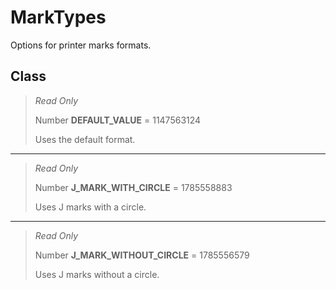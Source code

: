 # MarkTypes
Options for printer marks formats.

## Class
> *Read Only* 
> 
> Number **DEFAULT_VALUE** = 1147563124
> 
> Uses the default format.
*** 
> *Read Only* 
> 
> Number **J_MARK_WITH_CIRCLE** = 1785558883
> 
> Uses J marks with a circle.
*** 
> *Read Only* 
> 
> Number **J_MARK_WITHOUT_CIRCLE** = 1785556579
> 
> Uses J marks without a circle.

